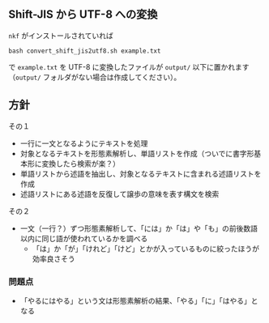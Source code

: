 ## Shift-JIS から UTF-8 への変換

`nkf` がインストールされていれば

```=bash
bash convert_shift_jis2utf8.sh example.txt
```

で `example.txt` を UTF-8 に変換したファイルが `output/` 以下に置かれます（`output/` フォルダがない場合は作成してください）。

## 方針

その１

- 一行に一文となるようにテキストを処理
- 対象となるテキストを形態素解析し、単語リストを作成（ついでに書字形基本形に変換したら検索が楽？）
- 単語リストから述語を抽出し、対象となるテキストに含まれる述語リストを作成
- 述語リストにある述語を反復して譲歩の意味を表す構文を検索

その２

- 一文（一行？）ずつ形態素解析して、「には」か「は」や「も」の前後数語以内に同じ語が使われているかを調べる
  - 「は」か「が」「けれど」「けど」とかが入っているものに絞ったほうが効率良さそう

### 問題点

- 「やるにはやる」という文は形態素解析の結果、「やる」「に」「はやる」となる
